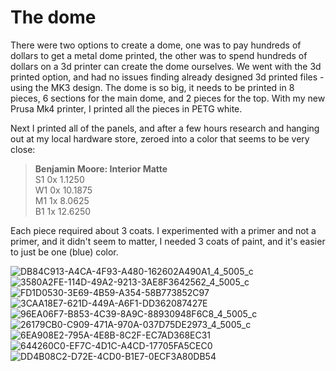 # The dome

There were two options to create a dome, one was to pay hundreds of dollars to get a metal dome printed, the other was to spend hundreds of dollars on a 3d printer can create the dome ourselves. We went with the 3d printed option, and had no issues finding already designed 3d printed files - using the MK3 design. The dome is so big, it needs to be printed in 8 pieces, 6 sections for the main dome, and 2 pieces for the top. With my new Prusa Mk4 printer, I printed all the pieces in PETG white. 

Next I printed all of the panels, and after a few hours research and hanging out at my local hardware store, zeroed into a color that seems to be very close: 

> **Benjamin Moore: Interior Matte**<br>
> S1 0x 1.1250<br>
> W1 0x 10.1875<br>
> M1 1x 8.0625<br>
> B1 1x 12.6250<br>

Each piece required about 3 coats. I experimented with a primer and not a primer, and it didn't seem to matter, I needed 3 coats of paint, and it's easier to just be one (blue) color.

![DB84C913-A4CA-4F93-A480-162602A490A1_4_5005_c](https://github.com/samsmithnz/R2D2/assets/8389039/e6049dbc-9a01-4a91-9163-45de5b677dbc)
![3580A2FE-114D-49A2-9213-3AE8F3642562_4_5005_c](https://github.com/samsmithnz/R2D2/assets/8389039/fd487ee6-a4c1-4cc8-9cc8-8e4f96d92e9f)
![FD1D0530-3E69-4B59-A354-58B773852C97](https://github.com/samsmithnz/R2D2/assets/8389039/4c45b76a-0895-4863-ae09-830d96b0a166)
![3CAA18E7-621D-449A-A6F1-DD362087427E](https://github.com/samsmithnz/R2D2/assets/8389039/efcf218d-38e9-47a3-bae9-01067c311abb)
![96EA06F7-B853-4C39-8A9C-88930948F6C8_4_5005_c](https://github.com/samsmithnz/R2D2/assets/8389039/15675ef9-0ef4-47af-8e8d-dfe89a27b511)
![26179CB0-C909-471A-970A-037D75DE2973_4_5005_c](https://github.com/samsmithnz/R2D2/assets/8389039/39c2b0b9-89f8-4215-873c-59b3643d7ecb)
![6EA908E2-795A-4E8B-8C2F-EC7AD368EC31](https://github.com/samsmithnz/R2D2/assets/8389039/2afe4189-f9a5-4a36-b80c-b1cc1bcd1d21)
![644260C0-EF7C-4D1C-A4CD-17705FA5CEC0](https://github.com/samsmithnz/R2D2/assets/8389039/cb1984d9-9d21-4cb5-9a6b-1423629f1995)
![DD4B08C2-D72E-4CD0-B1E7-0ECF3A80DB54](https://github.com/samsmithnz/R2D2/assets/8389039/dec83c6d-3b54-4f10-a724-8a2ef9174a61)
